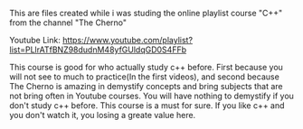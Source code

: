 This are files created while i was studing the online playlist course "C++" from the channel "The Cherno"

Youtube Link: https://www.youtube.com/playlist?list=PLlrATfBNZ98dudnM48yfGUldqGD0S4FFb

This course is good for who actually study c++ before. First because you will not see to much to practice(In the first videos), and second because The Cherno is amazing in demystify concepts and bring subjects that are not bring often in Youtube courses. You will have nothing to demystify if you don't study c++ before.
This course is a must for sure. If you like c++ and you don't watch it, you losing a greate value here.